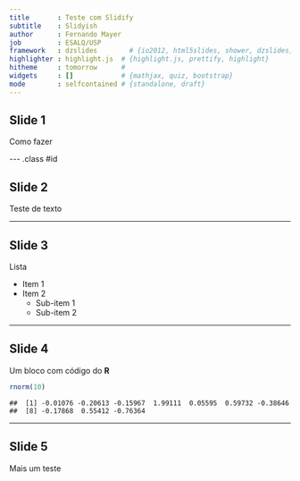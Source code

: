 ```yaml
---
title       : Teste com Slidify
subtitle    : Slidyish
author      : Fernando Mayer
job         : ESALQ/USP
framework   : dzslides        # {io2012, html5slides, shower, dzslides, ...}
highlighter : highlight.js  # {highlight.js, prettify, highlight}
hitheme     : tomorrow      # 
widgets     : []            # {mathjax, quiz, bootstrap}
mode        : selfcontained # {standalone, draft}
---
```


## Slide 1

Como fazer

--- .class #id 

## Slide 2

Teste de texto

---

## Slide 3

Lista
* Item 1
* Item 2
    - Sub-item 1
    - Sub-item 2

---

## Slide 4

Um bloco com código do **R**


```r
rnorm(10)
```

```
##  [1] -0.01076 -0.20613 -0.15967  1.99111  0.05595  0.59732 -0.38646
##  [8] -0.17868  0.55412 -0.76364
```


---

## Slide 5

Mais um teste  




